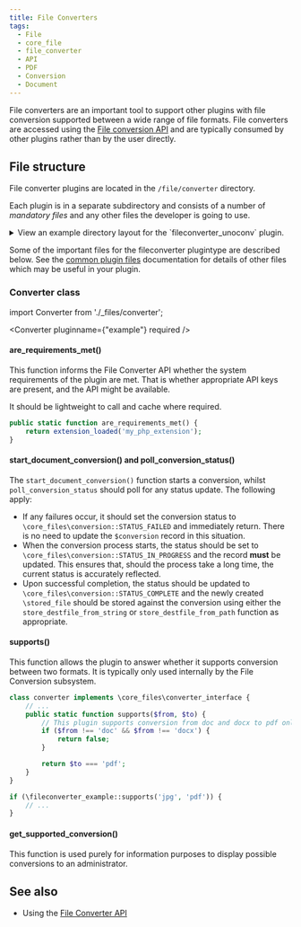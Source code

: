 ```yaml
---
title: File Converters
tags:
  - File
  - core_file
  - file_converter
  - API
  - PDF
  - Conversion
  - Document
---
```


File converters are an important tool to support other plugins with file conversion supported between a wide range of file formats. File converters are accessed using the [File conversion API](../../subsystems/files/converter.md) and are typically consumed by other plugins rather than by the user directly.

## File structure

File converter plugins are located in the `/file/converter` directory.

Each plugin is in a separate subdirectory and consists of a number of _mandatory files_ and any other files the developer is going to use.

<details>
  <summary>View an example directory layout for the `fileconverter_unoconv` plugin.</summary>

```console
files/converter/unoconv
├── classes
│   ├── converter.php
│   └── privacy
│       └── provider.php
├── lang
│   └── en
│       └── fileconverter_unoconv.php
├── settings.php
└── version.php
```

</details>

Some of the important files for the fileconverter plugintype are described below. See the [common plugin files](../commonfiles) documentation for details of other files which may be useful in your plugin.

### Converter class

import Converter from './_files/converter';

<Converter
    pluginname={"example"}
    required
/>

#### are_requirements_met()

This function informs the File Converter API whether the system requirements of the plugin are met. That is whether appropriate API keys are present, and the API might be available.

It should be lightweight to call and cache where required.

```php title="Example implementation"
public static function are_requirements_met() {
    return extension_loaded('my_php_extension');
}
```

#### start_document_conversion() and poll_conversion_status()

The `start_document_conversion()` function starts a conversion, whilst `poll_conversion_status` should poll for any status update. The following apply:

- If any failures occur, it should set the conversion status to `\core_files\conversion::STATUS_FAILED` and immediately return.  There is no need to update the `$conversion` record in this situation.
- When the conversion process starts, the status should be set to `\core_files\conversion::STATUS_IN_PROGRESS` and the record **must** be updated. This ensures that, should the process take a long time, the current status is accurately reflected.
- Upon successful completion, the status should be updated to `\core_files\conversion::STATUS_COMPLETE` and the newly created `\stored_file` should be stored against the conversion using either the `store_destfile_from_string` or `store_destfile_from_path` function as appropriate.

#### supports()

This function allows the plugin to answer whether it supports conversion between two formats. It is typically only used internally by the File Conversion subsystem.

```php title="Example implementation"
class converter implements \core_files\converter_interface {
    // ...
    public static function supports($from, $to) {
        // This plugin supports conversion from doc and docx to pdf only.
        if ($from !== 'doc' && $from !== 'docx') {
            return false;
        }

        return $to === 'pdf';
    }
}
```

```php title="Example usage"
if (\fileconverter_example::supports('jpg', 'pdf')) {
    // ...
}
```

#### get_supported_conversion()

This function is used purely for information purposes to display possible conversions to an administrator.

## See also

- Using the [File Converter API](../../subsystems/files/converter.md)
